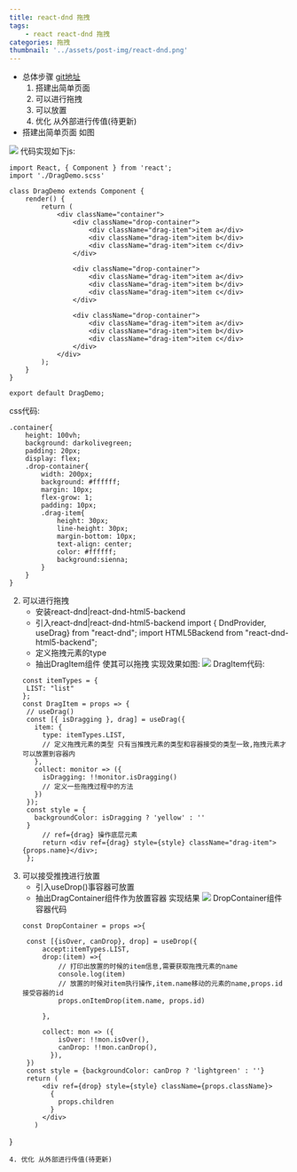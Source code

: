 ```yaml
---
title: react-dnd 拖拽
tags:
    - react react-dnd 拖拽
categories: 拖拽
thumbnail: '../assets/post-img/react-dnd.png'
---
```

- 总体步骤 [git地址](https://github.com/bellakongqn/react-dnd-drag-demo.git)
  1. 搭建出简单页面
  2. 可以进行拖拽
  3. 可以放置
  4. 优化 从外部进行传值(待更新)
- 搭建出简单页面 如图

<!-- more -->
![](/assets/post-img/build.png)
代码实现如下js:
```
import React, { Component } from 'react';
import './DragDemo.scss'

class DragDemo extends Component {
    render() {
        return (
            <div className="container">
                <div className="drop-container">
                    <div className="drag-item">item a</div>
                    <div className="drag-item">item b</div>
                    <div className="drag-item">item c</div>
                </div>

                <div className="drop-container">
                    <div className="drag-item">item a</div>
                    <div className="drag-item">item b</div>
                    <div className="drag-item">item c</div>
                </div>

                <div className="drop-container">
                    <div className="drag-item">item a</div>
                    <div className="drag-item">item b</div>
                    <div className="drag-item">item c</div>
                </div>
            </div>
        );
    }
}

export default DragDemo;

```
css代码:
```
.container{
    height: 100vh;
    background: darkolivegreen;
    padding: 20px;
    display: flex;
    .drop-container{
        width: 200px;
        background: #ffffff;
        margin: 10px;
        flex-grow: 1;
        padding: 10px;
        .drag-item{
            height: 30px;
            line-height: 30px;
            margin-bottom: 10px;
            text-align: center;
            color: #ffffff;
            background:sienna;
        }
    }
}

```
2. 可以进行拖拽
   - 安装react-dnd|react-dnd-html5-backend
   - 引入react-dnd|react-dnd-html5-backend
     import { DndProvider, useDrag} from "react-dnd";
     import HTML5Backend from "react-dnd-html5-backend";
   - 定义拖拽元素的type 
   - 抽出DragItem组件 使其可以拖拽
   实现效果如图:
   ![](/assets/post-img/drag-process.png)
   DragItem代码:
   ```
   const itemTypes = {
    LIST: "list"
   };
   const DragItem = props => {
    // useDrag()
    const [{ isDragging }, drag] = useDrag({
      item: {
        type: itemTypes.LIST,
        // 定义拖拽元素的类型 只有当推拽元素的类型和容器接受的类型一致,拖拽元素才可以放置到容器内
      },
      collect: monitor => ({
        isDragging: !!monitor.isDragging()
        // 定义一些拖拽过程中的方法
      })
    });
    const style = {
      backgroundColor: isDragging ? 'yellow' : ''
    }
        // ref={drag} 操作底层元素
        return <div ref={drag} style={style} className="drag-item">{props.name}</div>;
    };
   ```
3. 可以接受推拽进行放置
   - 引入useDrop()事容器可放置
   - 抽出DragContainer组件作为放置容器
   实现结果
   ![](/assets/post-img/drag-result.png)
   DropContainer组件容器代码
   ```
   const DropContainer = props =>{

    const [{isOver, canDrop}, drop] = useDrop({
        accept:itemTypes.LIST,
        drop:(item) =>{
            // 打印出放置的时候的item信息,需要获取拖拽元素的name
            console.log(item)
            // 放置的时候对item执行操作,item.name移动的元素的name,props.id 接受容器的id
            props.onItemDrop(item.name, props.id)

        },
        
        collect: mon => ({
            isOver: !!mon.isOver(),
            canDrop: !!mon.canDrop(),
          }),
    })
    const style = {backgroundColor: canDrop ? 'lightgreen' : ''}
    return (
        <div ref={drop} style={style} className={props.className}>
          {
            props.children
          }
        </div>
      )

}
   ```
4. 优化 从外部进行传值(待更新)